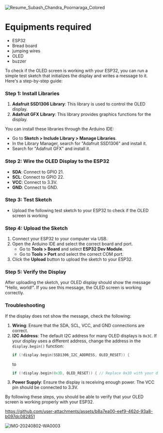 ![Resume_Subash_Chandra_Poornaraga_Colored](https://github.com/user-attachments/assets/8aecfaf5-9ff6-43c4-a160-d6ce2f1a06e0)




# Equipments required 
- ESP32
- Bread board
- jumping wires
- OLED
- buzzer

To check if the OLED screen is working with your ESP32, you can run a simple test sketch that initializes the display and writes a message to it. Here's a step-by-step guide:

### Step 1: Install Libraries

1. **Adafruit SSD1306 Library**: This library is used to control the OLED display.
2. **Adafruit GFX Library**: This library provides graphics functions for the display.

You can install these libraries through the Arduino IDE:

- Go to **Sketch > Include Library > Manage Libraries**.
- In the Library Manager, search for "Adafruit SSD1306" and install it.
- Search for "Adafruit GFX" and install it.

### Step 2: Wire the OLED Display to the ESP32

- **SDA**: Connect to GPIO 21.
- **SCL**: Connect to GPIO 22.
- **VCC**: Connect to 3.3V.
- **GND**: Connect to GND.

### Step 3: Test Sketch
- Upload the following test sketch to your ESP32 to check if the OLED screen is working

### Step 4: Upload the Sketch

1. Connect your ESP32 to your computer via USB.
2. Open the Arduino IDE and select the correct board and port.
   - Go to **Tools > Board** and select **ESP32 Dev Module**.
   - Go to **Tools > Port** and select the correct COM port.
3. Click the **Upload** button to upload the sketch to your ESP32.

### Step 5: Verify the Display

After uploading the sketch, your OLED display should show the message "Hello, world!". If you see this message, the OLED screen is working correctly.

### Troubleshooting

If the display does not show the message, check the following:

1. **Wiring**: Ensure that the SDA, SCL, VCC, and GND connections are correct.
2. **I2C Address**: The default I2C address for many OLED displays is `0x3C`. If your display uses a different address, change the address in the `display.begin()` function:
   ```cpp
   if (!display.begin(SSD1306_I2C_ADDRESS, OLED_RESET)) {
   ```
   to
   ```cpp
   if (!display.begin(0x3D, OLED_RESET)) { // Replace 0x3D with your display's I2C address
   ```
3. **Power Supply**: Ensure the display is receiving enough power. The VCC pin should be connected to 3.3V.

By following these steps, you should be able to verify that your OLED screen is working properly with your ESP32.


https://github.com/user-attachments/assets/b8a7ea00-eef9-462d-93a8-b097dc082851

![IMG-20240802-WA0003](https://github.com/user-attachments/assets/f8ef2ba9-6a77-4539-8b93-a44cffde71c9)
